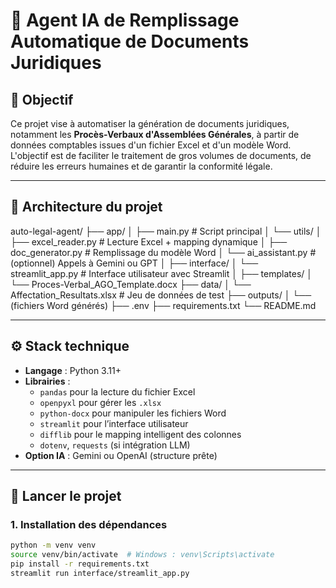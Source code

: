 # 📄 Agent IA de Remplissage Automatique de Documents Juridiques

## 🎯 Objectif

Ce projet vise à automatiser la génération de documents juridiques, notamment les **Procès-Verbaux d'Assemblées Générales**, à partir de données comptables issues d'un fichier Excel et d'un modèle Word.  
L'objectif est de faciliter le traitement de gros volumes de documents, de réduire les erreurs humaines et de garantir la conformité légale.

---

## 🧱 Architecture du projet
auto-legal-agent/
├── app/
│ ├── main.py # Script principal
│ └── utils/
│ ├── excel_reader.py # Lecture Excel + mapping dynamique
│ ├── doc_generator.py # Remplissage du modèle Word
│ └── ai_assistant.py # (optionnel) Appels à Gemini ou GPT
│
├── interface/
│ └── streamlit_app.py # Interface utilisateur avec Streamlit
│
├── templates/
│ └── Proces-Verbal_AGO_Template.docx
├── data/
│ └── Affectation_Resultats.xlsx # Jeu de données de test
├── outputs/
│ └── (fichiers Word générés)
├── .env 
├── requirements.txt
└── README.md



---

## ⚙️ Stack technique

- **Langage** : Python 3.11+
- **Librairies** :
  - `pandas` pour la lecture du fichier Excel
  - `openpyxl` pour gérer les `.xlsx`
  - `python-docx` pour manipuler les fichiers Word
  - `streamlit` pour l’interface utilisateur
  - `difflib` pour le mapping intelligent des colonnes
  - `dotenv`, `requests` (si intégration LLM)
- **Option IA** : Gemini ou OpenAI (structure prête)

---

## 🚀 Lancer le projet

### 1. Installation des dépendances

```bash
python -m venv venv
source venv/bin/activate  # Windows : venv\Scripts\activate
pip install -r requirements.txt
streamlit run interface/streamlit_app.py


